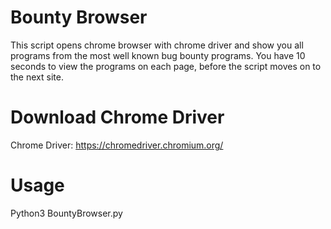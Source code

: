# Bounty Browser
This script opens chrome browser with chrome driver and show you all programs from the most well known bug bounty programs.
You have 10 seconds to view the programs on each page, before the script moves on to the next site.

# Download Chrome Driver
Chrome Driver: https://chromedriver.chromium.org/

# Usage
Python3 BountyBrowser.py
